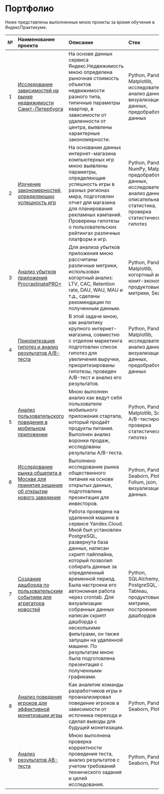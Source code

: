 # Портфолио

Ниже представлены выполненные мною проекты за время обучения в ЯндексПрактикуме.

| №  | Наименование проекта  | Описание                                           | Стек               |
|:--:|:--------------------- |:------------------------------------------------|:------------------|
| 1  | <a href='https://github.com/AndreyBrykov/yandex_practicum/tree/main/spb_apartments_sale_analysis'>Исследование зависимостей на рынке недвижимости Санкт-Петербурга</a>    | На основе данных сервиса Яндекс.Недвижимость мною определена рыночная стоимость объектов недвижимости разного типа, типичные параметры квартир, в зависимости от удаленности от центра, выявлены характерные закономерности.    | Python, Pandas, Matplotlib, исследовательский анализ данных, визуализация данных, предобработка данных        |
| 2  | <a href='https://github.com/AndreyBrykov/yandex_practicum/tree/main/research_success_of_games'>Изучение закономерностей, определяющих успешность игр</a>   | На основании данных интернет-магазина компьютерных игр мною выявлены параметры, определяющие успешность игры в разных регионах мира, подготовлен отчет для магазина для планирования рекламных кампаний. Проверены гипотезы о пользовательских рейтингах различных платформ и игр.   | Python, Pandas, NumPy, Matplotlib, предобработка данных, исследовательский анализ данных, описательная статистика, проверка статистических гипотез        |
| 3  | <a href='https://github.com/AndreyBrykov/yandex_practicum/tree/main/application_cohort_analysis'>Анализ убытков приложения ProcrastinatePRO+</a>   | Для анализа убытков приложения мною рассчитаны различные метрики, использован когортный анализ: LTV, CAC, Retention rate, DAU, WAU, MAU и т.д., сделаны рекомендации по полученным данным.   | Python, Pandas, Matplotlib, когортный анализ, юнит-экономика, продуктовые метрики, Seaborn        |
| 4  | <a href='https://github.com/AndreyBrykov/yandex_practicum/tree/main/hypothesis_prioritization_and_abtest_analysis'>Приоритезация гипотез и анализ результатов A/B-теста</a>  | В этой задаче мною, как аналитику крупного интернет-магазина, совместно с отделом маркетинга подготовлен список гипотез для увеличения выручки, приоритизированы гипотезы, проведен A/B-тест и анализ его результатов.         | Python, Pandas, Matplotlib, исследовательский анализ данных, визуализация данных, предобработка данных        |
| 5  | <a href='https://github.com/AndreyBrykov/yandex_practicum/tree/main/onlinestore_funnel_and_abtest'>Анализ пользовательского поведения в мобильном приложении</a>     | Мною выполнен анализ как ведут себя пользователи мобильного приложения стартапа, который продаёт продукты питания. Выполнен анализ воронки продаж, исследованы результаты A/B-теста.  | Python, Pandas, Matplotlib, SciPy, A/B-тестирование, проверка статистических гипотез        |
| 6  | <a href='https://github.com/AndreyBrykov/yandex_practicum/tree/main/moscow_catering_analysis%2Bmap'>Исследование рынка общепита в Москве для принятия решения об открытии нового заведения</a>     | Выполнено исследование рынка общественного питания на основе открытых данных, подготовлена презентация для инвесторов.   |Python, Pandas, Seaborn, Plotly, Folium, json, визуализация данных.      |
| 7  | <a href='https://github.com/AndreyBrykov/yandex_practicum/tree/main/dashboard_user_events_in_the_news_aggregator'>Создание дашборда по пользовательским событиям для агрегатора новостей</a>     |Работа проведена на удаленной машине в сервисе Yandex.Cloud. Мной был установлен PostgreSQL, развернута база данных, написан скрипт пайплайна, который позволил собирать данные за определенный временной период. Была настроена его автономная работа через crontab. Для визуализации собранных данных написан скрипт дашборда с несколькими фильтрами, он также запущен на удаленной машине. По результатам мною была подготовлена презентация с полученными графиками.     | Python, SQLAlchemy, PostgreSQL, dash, Tableau, продуктовые метрики, построение дашбордов |
| 8  | <a href='https://github.com/AndreyBrykov/yandex_practicum/tree/main/analysis_of_player_behavior_for_monetization'>Анализ поведения игроков для эффективной монетизации игры</a>     |Как аналитик команды разработчиков игры я проанализировал поведение игроков в зависимости от источника перехода и сделал выводы для будущей монетизации.  | Python, Pandas, Seaborn, Plotly |
| 9  | <a href='https://github.com/AndreyBrykov/yandex_practicum/tree/main/games_abtest_verification_analysis'>Анализ результатов AB-теста</a>     | Мною выполнена проверка корректности проведения теста, анализ результатов с учетом требований технического задания и целей исследования.  | Python, Pandas, Seaborn, Plotly |
